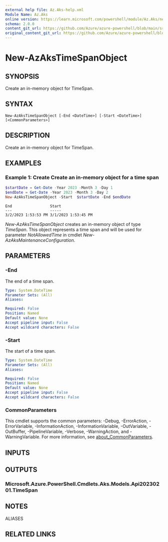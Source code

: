 ```yaml
---
external help file: Az.Aks-help.xml
Module Name: Az.Aks
online version: https://learn.microsoft.com/powershell/module/Az.Aks/new-AzAksTimeSpanObject
schema: 2.0.0
content_git_url: https://github.com/Azure/azure-powershell/blob/main/src/Aks/Aks/help/New-AzAksTimeSpanObject.md
original_content_git_url: https://github.com/Azure/azure-powershell/blob/main/src/Aks/Aks/help/New-AzAksTimeSpanObject.md
---
```


# New-AzAksTimeSpanObject

## SYNOPSIS
Create an in-memory object for TimeSpan.

## SYNTAX

```
New-AzAksTimeSpanObject [-End <DateTime>] [-Start <DateTime>] [<CommonParameters>]
```

## DESCRIPTION
Create an in-memory object for TimeSpan.

## EXAMPLES

### Example 1: Create Create an in-memory object for a time span
```powershell
$startDate = Get-Date -Year 2023 -Month 3 -Day 1
$endDate = Get-Date -Year 2023 -Month 3 -Day 2
New-AzAksTimeSpanObject -Start  $startDate -End $endDate
```

```output
End                 Start
---                 -----
3/2/2023 1:53:53 PM 3/1/2023 1:53:45 PM
```

*New-AzAksTimeSpanObject* creates an in-memory object of type *TimeSpan*.
This object represents a time span and will be used for parameter *NotAllowedTime* in cmdlet *New-AzAksMaintenanceConfiguration*.

## PARAMETERS

### -End
The end of a time span.

```yaml
Type: System.DateTime
Parameter Sets: (All)
Aliases:

Required: False
Position: Named
Default value: None
Accept pipeline input: False
Accept wildcard characters: False
```

### -Start
The start of a time span.

```yaml
Type: System.DateTime
Parameter Sets: (All)
Aliases:

Required: False
Position: Named
Default value: None
Accept pipeline input: False
Accept wildcard characters: False
```

### CommonParameters
This cmdlet supports the common parameters: -Debug, -ErrorAction, -ErrorVariable, -InformationAction, -InformationVariable, -OutVariable, -OutBuffer, -PipelineVariable, -Verbose, -WarningAction, and -WarningVariable. For more information, see [about_CommonParameters](http://go.microsoft.com/fwlink/?LinkID=113216).

## INPUTS

## OUTPUTS

### Microsoft.Azure.PowerShell.Cmdlets.Aks.Models.Api20230201.TimeSpan

## NOTES

ALIASES

## RELATED LINKS
